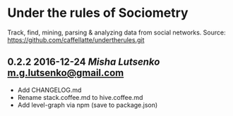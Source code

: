 # Under the rules of Sociometry

Track, find, mining, parsing & analyzing data from social networks.
Source: https://github.com/caffellatte/undertherules.git

## **0.2.2**  2016-12-24  *Misha Lutsenko*  m.g.lutsenko@gmail.com

  * Add CHANGELOG.md
  * Rename stack.coffee.md to hive.coffee.md
  * Add level-graph via npm (save to package.json)
